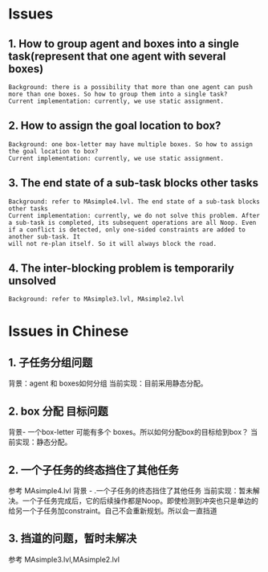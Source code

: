 # Issues

## 1. How to group agent and boxes into a single task(represent that one agent with several boxes)

    Background: there is a possibility that more than one agent can push more than one boxes. So how to group them into a single task?
    Current implementation: currently, we use static assignment.

## 2. How to assign the goal location to box?

    Background: one box-letter may have multiple boxes. So how to assign the goal location to box?
    Current implementation: currently, we use static assignment.

## 3. The end state of a sub-task blocks other tasks

    Background: refer to MAsimple4.lvl. The end state of a sub-task blocks other tasks
    Current implementation: currently, we do not solve this problem. After a sub-task is completed, its subsequent operations are all Noop. Even if a conflict is detected, only one-sided constraints are added to another sub-task. It
    will not re-plan itself. So it will always block the road.

## 4. The inter-blocking problem is temporarily unsolved

    Background: refer to MAsimple3.lvl, MAsimple2.lvl

# Issues in Chinese

## 1. 子任务分组问题

背景：agent 和 boxes如何分组
当前实现：目前采用静态分配。

## 2. box 分配 目标问题

背景- 一个box-letter 可能有多个 boxes。所以如何分配box的目标给到box？
当前实现：静态分配。

## 2. 一个子任务的终态挡住了其他任务

参考 MAsimple4.lvl
背景 - .一个子任务的终态挡住了其他任务
当前实现：暂未解决。一个子任务完成后，它的后续操作都是Noop。即使检测到冲突也只是单边的给另一个子任务加constraint。自己不会重新规划。所以会一直挡道

## 3. 挡道的问题，暂时未解决

参考 MAsimple3.lvl,MAsimple2.lvl

